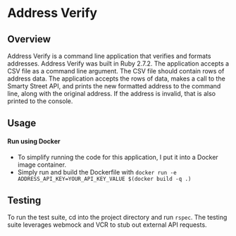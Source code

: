 # Address Verify

## Overview
Address Verify is a command line application that verifies and formats 
addresses. Address Verify was built in Ruby 2.7.2. The application accepts a CSV file as a command line argument. The CSV file should contain rows of address data. The application accepts the rows of data, makes a call to the Smarty Street API, and prints the new formatted address to the command line, along with the original address. If the address is invalid, that is also printed to the console.

## Usage
#### Run using Docker
* To simplify running the code for this application, I put it into a Docker image container. 
* Simply run and build the Dockerfile with `docker run -e ADDRESS_API_KEY=YOUR_API_KEY_VALUE $(docker build -q .)`

## Testing
To run the test suite, cd into the project directory and run `rspec`. The testing suite leverages webmock and VCR to
stub out external API requests.